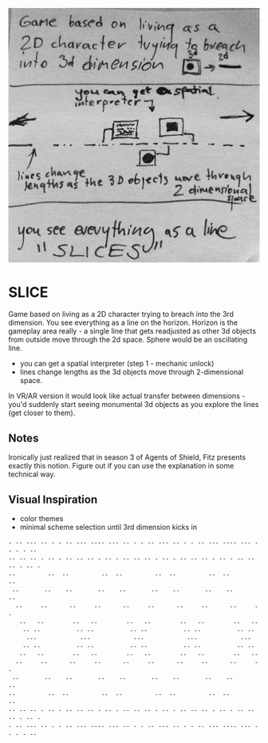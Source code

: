 ![](IMG_6362.jpg)

# SLICE

Game based on living as a 2D character trying to breach into the 3rd dimension. You see everything as a line on the horizon. Horizon is the gameplay area really - a single line that gets readjusted as other 3d objects from outside move through the 2d space. Sphere would be an oscillating line.

- you can get a spatial interpreter (step 1 - mechanic unlock)
- lines change lengths as the 3d objects move through 2-dimensional space.

In VR/AR version it would look like actual transfer between dimensions - you'd suddenly start seeing monumental 3d objects as you explore the lines (get closer to them).

## Notes

Ironically just realized that in season 3 of Agents of Shield, Fitz presents exactly this notion. Figure out if you can use the explanation in some technical way.

## Visual Inspiration 

- color themes
- minimal scheme selection until 3rd dimension kicks in

```
- -- --- -- - - -- --- ---- --- -- - - -- --- -- - - -- --- ---- --- -- - - --
-- -- -- - -- - -- -- -- - -- - -- -- -- - -- - -- -- -- - -- - -- -- -- - -- -
--         --  --         --  --         --  --         --  --         --
 --       --    --       --    --       --    --       --    --       --
  --     --      --     --      --     --      --     --      --     --
   --   --        --   --        --   --        --   --        --   --
    -- --          -- --          -- --          -- --          -- --
     ---            ---            ---            ---            ---
    -- --          -- --          -- --          -- --          -- --
   --   --        --   --        --   --        --   --        --   --
  --     --      --     --      --     --      --     --      --     --
 --       --    --       --    --       --    --       --    --       --
--         --  --         --  --         --  --         --  --         --
-- -- -- - -- - -- -- -- - -- - -- -- -- - -- - -- -- -- - -- - -- -- -- - -- -
- -- --- -- - - -- --- ---- --- -- - - -- --- -- - - -- --- ---- --- -- - - --
```

